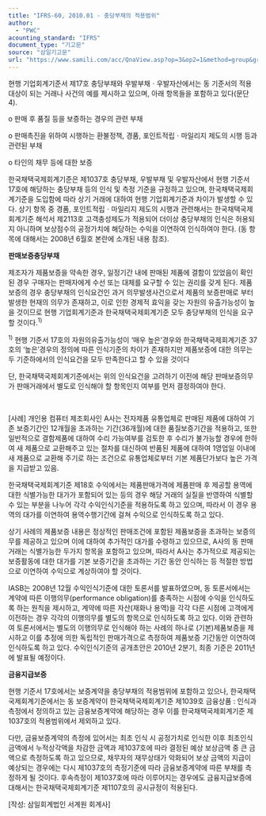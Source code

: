 ```yaml
---
title: "IFRS-60, 2010.01 - 충당부채의 적용범위"
author:
  - "PWC"
acounting_standard: "IFRS"
document_type: "기고문"
source: "삼일기고문"
url: "https://www.samili.com/acc/QnaView.asp?op=3&op2=1&method=group&group=2086-15;1&orgcode=0&searchword=&page=30&code=IFRS%2D60%3A201001"
---
```

현행 기업회계기준서 제17호 충당부채와 우발부채ㆍ우발자산에서는 동 기준서의 적용대상이 되는 거래나 사건의 예를 제시하고 있으며, 아래 항목들을 포함하고 있다(문단 4).

o 판매 후 품질 등을 보증하는 경우의 관련 부채

o 판매촉진을 위하여 시행하는 환불정책, 경품, 포인트적립ㆍ마일리지 제도의 시행 등과 관련된 부채

o 타인의 채무 등에 대한 보증

  

한국채택국제회계기준은 제1037호 충당부채, 우발부채 및 우발자산에서 현행 기준서 17호에 해당하는 충당부채 등의 인식 및 측정 기준을 규정하고 있으며, 한국채택국제회계기준을 도입함에 따라 상기 거래에 대하여 현행 기업회계기준과 차이가 발생할 수 있다. 상기 항목 중 경품, 포인트적립ㆍ마일리지 제도의 시행과 관련해서는 한국채택국제회계기준 해석서 제2113호 고객충성제도가 적용되어 더이상 충당부채의 인식은 허용되지 아니하며 보상점수의 공정가치에 해당하는 수익을 이연하여 인식하여야 한다. (동 항목에 대해서는 2008년 6월호 본란에 소개된 내용 참조).

  

**판매보증충당부채**

제조자가 제품보증을 약속한 경우, 일정기간 내에 판매된 제품에 결함이 있었음이 확인된 경우 구매자는 판매자에게 수선 또는 대체를 요구할 수 있는 권리를 갖게 된다. 제품보증의 경우 충당부채의 인식요건인 과거 의무발생사건으로서 제품의 보증판매로 부터 발생한 현재의 의무가 존재하고, 이로 인한 경제적 효익을 갖는 자원의 유출가능성이 높을 것이므로 현행 기업회계기준과 한국채택국제회계기준 모두 충당부채의 인식을 요구할 것이다.<sup>1)</sup>

<sup>1)</sup> 현행 기준서 17호의 자원의유출가능성이 ‘매우 높은’경우와 한국채택국제회계기준 37호의 ‘높은’경우의 정의에 따른 인식기준의 차이가 존재하지만 제품보증에 대한 의무는 두 기준하에서의 인식요건을 모두 만족한다고 할 수 있을 것이다

  

단, 한국채택국제회계기준에서는 위의 인식요건을 고려하기 이전에 해당 판매보증의무가 판매거래에서 별도로 인식해야 할 항목인지 여부를 먼저 결정하여야 한다.

  

    

  

\[사례\] 개인용 컴퓨터 제조회사인 A사는 전자제품 유통업체로 판매된 제품에 대하여 기존 보증기간인 12개월을 초과하는 기간(36개월)에 대한 품질보증기간을 적용하고, 또한 일반적으로 결함제품에 대하여 수리 가능여부를 검토한 후 수리가 불가능할 경우에 한하여 새 제품으로 교환해주고 있는 절차를 대신하여 반품된 제품에 대하여 1영업일 이내에 새 제품으로 교환해 주기로 하는 조건으로 유통업체로부터 기본 제품단가보다 높은 가격을 지급받고 있음.

  

한국채택국제회계기준 제18호 수익에서는 제품판매가격에 제품판매 후 제공할 용역에 대한 식별가능한 대가가 포함되어 있는 등의 경우 해당 거래의 실질을 반영하여 식별할 수 있는 부분을 나누어 각각 수익인식기준을 적용하도록 하고 있으며, 따라서 이 경우 용역의 대가를 이연하여 용역수행기간에 걸쳐 수익으로 인식하도록 하고 있다.

  

상기 사례의 제품보증 내용은 정상적인 판매조건에 포함된 제품보증을 초과하는 보증의무를 제공하고 있으며 이에 대하여 추가적인 대가를 수령하고 있으므로, A사의 동 판매거래는 식별가능한 두가지 항목을 포함하고 있으며, 따라서 A사는 추가적으로 제공되는 보증활동에 대한 대가를 기본 보증기간을 초과하는 기간 동안 인식하는 등 적절한 방법으로 이연하여 수익으로 계상하여야 할 것이다.

  

IASB는 2008년 12월 수익인식기준에 대한 토론서를 발표하였으며, 동 토론서에서는 계약에 따른 이행의무(performance obligation)를 충족하는 시점에 수익을 인식하도록 하는 원칙을 제시하고, 계약에 따른 자산(재화나 용역)을 각각 다른 시점에 고객에게 이전하는 경우 각각의 이행의무를 별도의 항목으로 인식하도록 하고 있다. 이와 관련하여 토론서에서는 별도의 이행의무로 인식해야 하는 사례의 하나로 (기본)제품보증을 제시하고 이를 추정에 의한 독립적인 판매가격으로 측정하여 제품보증 기간동안 이연하여 인식하도록 하고 있다. 수익인식기준의 공개초안은 2010년 2분기, 최종 기준은 2011년에 발표될 예정이다.

  

**금융지급보증**

현행 기준서 17호에서는 보증계약을 충당부채의 적용범위에 포함하고 있으나, 한국채택국제회계기준에서는 동 보증계약이 한국채택국제회계기준 제1039호 금융상품 : 인식과 측정에서 정의하고 있는 금융보증계약에 해당하는 경우 이를 한국채택국제회계기준 제1037호의 적용범위에서 제외하고 있다.

다만, 금융보증계약의 측정에 있어서는 최초 인식 시 공정가치로 인식한 이후 최초인식 금액에서 누적상각액을 차감한 금액과 제1037호에 따라 결정된 예상 보상금액 중 큰 금액으로 측정하도록 하고 있으므로, 채무자의 재무상태가 악화되어 보상 금액의 지급이 예상되는 경우에는 다시 제1037호의 측정기준에 따라 금융보증계약에 따른 부채를 측정하게 될 것이다. 후속측정이 제1037호에 따라 이루어지는 경우에도 금융지급보증에 대해서는 한국채택국제회계기준 제1107호의 공시규정이 적용된다.

  

\[작성: 삼일회계법인 서계원 회계사\]